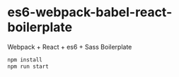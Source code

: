 # es6-webpack-babel-react-boilerplate
Webpack + React + es6 + Sass Boilerplate

```javascript
npm install
npm run start
```
